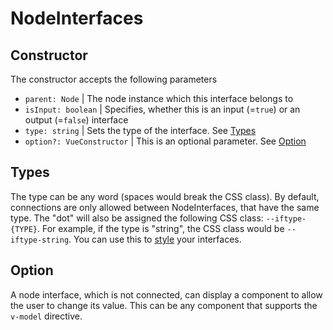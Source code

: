 # NodeInterfaces

## Constructor
The constructor accepts the following parameters
- `parent: Node` | The node instance which this interface belongs to
- `isInput: boolean` | Specifies, whether this is an input (=`true`) or an output (=`false`) interface
- `type: string` | Sets the type of the interface. See [Types](#Types)
- `option?: VueConstructor` | This is an optional parameter. See [Option](#Option)

## Types
The type can be any word (spaces would break the CSS class).
By default, connections are only allowed between NodeInterfaces, that have the same type.
The "dot" will also be assigned the following CSS class: `--iftype-{TYPE}`.
For example, if the type is "string", the CSS class would be `--iftype-string`.
You can use this to [style](styling.md) your interfaces.

## Option
A node interface, which is not connected, can display a component to allow the user to change its value.
This can be any component that supports the `v-model` directive.
